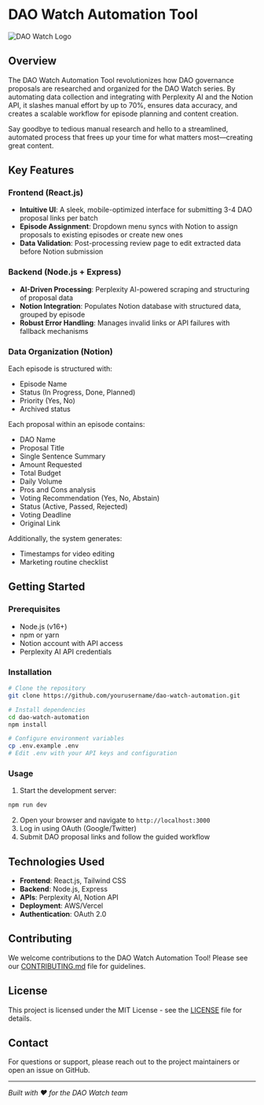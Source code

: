 # DAO Watch Automation Tool

![DAO Watch Logo](https://via.placeholder.com/150?text=DAO+Watch)

## Overview

The DAO Watch Automation Tool revolutionizes how DAO governance proposals are researched and organized for the DAO Watch series. By automating data collection and integrating with Perplexity AI and the Notion API, it slashes manual effort by up to 70%, ensures data accuracy, and creates a scalable workflow for episode planning and content creation.

Say goodbye to tedious manual research and hello to a streamlined, automated process that frees up your time for what matters most—creating great content.

## Key Features

### Frontend (React.js)
- **Intuitive UI**: A sleek, mobile-optimized interface for submitting 3-4 DAO proposal links per batch
- **Episode Assignment**: Dropdown menu syncs with Notion to assign proposals to existing episodes or create new ones
- **Data Validation**: Post-processing review page to edit extracted data before Notion submission

### Backend (Node.js + Express)
- **AI-Driven Processing**: Perplexity AI-powered scraping and structuring of proposal data
- **Notion Integration**: Populates Notion database with structured data, grouped by episode
- **Robust Error Handling**: Manages invalid links or API failures with fallback mechanisms

### Data Organization (Notion)
Each episode is structured with:
- Episode Name
- Status (In Progress, Done, Planned)
- Priority (Yes, No)
- Archived status

Each proposal within an episode contains:
- DAO Name
- Proposal Title
- Single Sentence Summary
- Amount Requested
- Total Budget
- Daily Volume
- Pros and Cons analysis
- Voting Recommendation (Yes, No, Abstain)
- Status (Active, Passed, Rejected)
- Voting Deadline
- Original Link

Additionally, the system generates:
- Timestamps for video editing
- Marketing routine checklist

## Getting Started

### Prerequisites
- Node.js (v16+)
- npm or yarn
- Notion account with API access
- Perplexity AI API credentials

### Installation
```bash
# Clone the repository
git clone https://github.com/yourusername/dao-watch-automation.git

# Install dependencies
cd dao-watch-automation
npm install

# Configure environment variables
cp .env.example .env
# Edit .env with your API keys and configuration
```

### Usage
1. Start the development server:
```bash
npm run dev
```
2. Open your browser and navigate to `http://localhost:3000`
3. Log in using OAuth (Google/Twitter)
4. Submit DAO proposal links and follow the guided workflow

## Technologies Used

- **Frontend**: React.js, Tailwind CSS
- **Backend**: Node.js, Express
- **APIs**: Perplexity AI, Notion API
- **Deployment**: AWS/Vercel
- **Authentication**: OAuth 2.0

## Contributing

We welcome contributions to the DAO Watch Automation Tool! Please see our [CONTRIBUTING.md](CONTRIBUTING.md) file for guidelines.

## License

This project is licensed under the MIT License - see the [LICENSE](LICENSE) file for details.

## Contact

For questions or support, please reach out to the project maintainers or open an issue on GitHub.

---

*Built with ❤️ for the DAO Watch team* 
